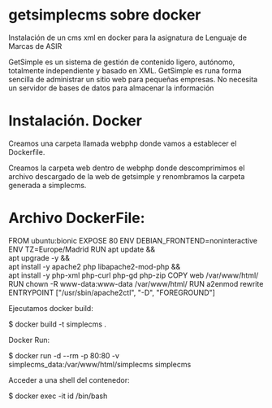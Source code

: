 # getsimplecms sobre docker
Instalación de un cms xml en docker para la asignatura de Lenguaje de Marcas de ASIR


GetSimple es un sistema de gestión de contenido ligero, autónomo, totalmente independiente y basado en XML. GetSimple es runa forma sencilla de administrar un sitio web para pequeñas empresas. No necesita un servidor de bases de datos para almacenar la información

# Instalación. Docker

Creamos una carpeta llamada webphp donde vamos a establecer el Dockerfile.

Creamos la carpeta web dentro de webphp donde descomprimimos el archivo descargado de la web de getsimple y renombramos la carpeta generada a simplecms.


# Archivo DockerFile:

FROM ubuntu:bionic 
EXPOSE 80
ENV DEBIAN_FRONTEND=noninteractive
ENV TZ=Europe/Madrid
RUN apt update && \
apt upgrade -y && \
apt install -y apache2 php libapache2-mod-php && \
apt install -y php-xml php-curl php-gd php-zip 
COPY web /var/www/html/ 
RUN chown -R www-data:www-data /var/www/html/
RUN a2enmod rewrite
ENTRYPOINT ["/usr/sbin/apache2ctl", "-D", "FOREGROUND"]

Ejecutamos docker build:

$ docker build -t simplecms .

Docker Run:

$ docker run -d --rm -p 80:80 -v simplecms_data:/var/www/html/simplecms simplecms 

Acceder a una shell del contenedor:

$ docker exec -it id /bin/bash

